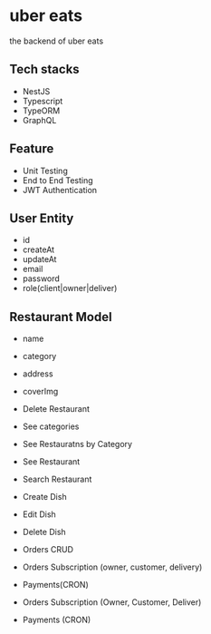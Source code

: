 # uber eats 

the backend of uber eats 

## Tech stacks 
- NestJS
- Typescript
- TypeORM
- GraphQL

## Feature
- Unit Testing
- End to End Testing
- JWT Authentication

## User Entity

- id
- createAt
- updateAt
- email
- password
- role(client|owner|deliver)


## Restaurant Model

- name
- category
- address
- coverImg

- Delete Restaurant
- See categories
- See Restauratns by Category 
- See Restaurant
- Search Restaurant

- Create Dish
- Edit Dish
- Delete Dish

- Orders CRUD
- Orders Subscription (owner, customer, delivery)
- Payments(CRON)

- Orders Subscription (Owner, Customer, Deliver)
- Payments (CRON)